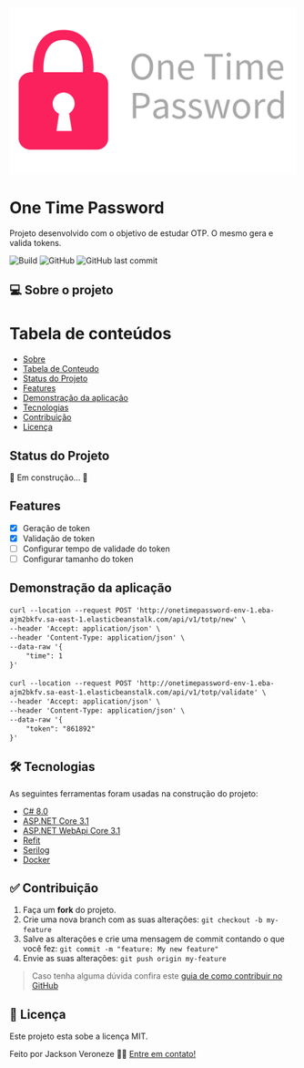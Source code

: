 ![Image](https://raw.githubusercontent.com/jacksonveroneze/OneTimePassword/main/assets/otp.png)

# One Time Password

Projeto desenvolvido com o objetivo de estudar OTP. O mesmo gera e valida tokens.

![Build](https://github.com/jacksonveroneze/OneTimePassword/workflows/Build%20and%20deploy%20ASP.Net%20Core%20app%20to%20Azure%20Web%20App%20-%20onetimepassword/badge.svg)
![GitHub](https://img.shields.io/github/license/jacksonveroneze/OneTimePassword?logoColor=%20)
![GitHub last commit](https://img.shields.io/github/last-commit/jacksonveroneze/OneTimePassword)

## 💻 Sobre o projeto

Tabela de conteúdos
=================
<!--ts-->
   * [Sobre](#sobre)
   * [Tabela de Conteudo](#tabela-de-conteudo)
   * [Status do Projeto](#status-do-projeto)
   * [Features](#features)
   * [Demonstração da aplicação](#demonstracao-da-aplicação)
   * [Tecnologias](#tecnologias)
   * [Contribuição](#contribuição)
   * [Licença](#licença)
<!--te-->

## Status do Projeto

🚧  Em construção...  🚧

## Features

- [x] Geração de token
- [x] Validação de token
- [ ] Configurar tempo de validade do token
- [ ] Configurar tamanho do token

## Demonstração da aplicação

```shell
curl --location --request POST 'http://onetimepassword-env-1.eba-ajm2bkfv.sa-east-1.elasticbeanstalk.com/api/v1/totp/new' \
--header 'Accept: application/json' \
--header 'Content-Type: application/json' \
--data-raw '{
    "time": 1
}'

curl --location --request POST 'http://onetimepassword-env-1.eba-ajm2bkfv.sa-east-1.elasticbeanstalk.com/api/v1/totp/validate' \
--header 'Accept: application/json' \
--header 'Content-Type: application/json' \
--data-raw '{
    "token": "861892"
}'
````

## 🛠 Tecnologias

As seguintes ferramentas foram usadas na construção do projeto:

- [C# 8.0](https://docs.microsoft.com/pt-br/dotnet/csharp/)
- [ASP.NET Core 3.1](https://dotnet.microsoft.com/)
- [ASP.NET WebApi Core 3.1](https://dotnet.microsoft.com/apps/aspnet)
- [Refit](https://github.com/reactiveui/refit)
- [Serilog](https://serilog.net/)
- [Docker](https://www.docker.com/)

## ✅ Contribuição

1. Faça um **fork** do projeto.
2. Crie uma nova branch com as suas alterações: `git checkout -b my-feature`
3. Salve as alterações e crie uma mensagem de commit contando o que você fez: `git commit -m "feature: My new feature"`
4. Envie as suas alterações: `git push origin my-feature`
> Caso tenha alguma dúvida confira este [guia de como contribuir no GitHub](https://github.com/firstcontributions/first-contributions)

## 📝 Licença

Este projeto esta sobe a licença MIT.

Feito por Jackson Veroneze 👋🏽 [Entre em contato!](https://www.linkedin.com/in/jacksonveroneze/)
